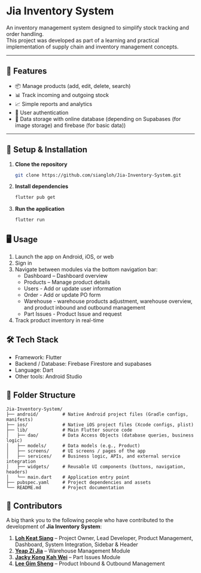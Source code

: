 # Jia Inventory System

An inventory management system designed to simplify stock tracking and order handling.  
This project was developed as part of a learning and practical implementation of supply chain and inventory management concepts.  

---

## 📌 Features

- 📦 Manage products (add, edit, delete, search) 
- 📊 Track incoming and outgoing stock  
- 📈 Simple reports and analytics
- 🔐 User authentication
- 📂 Data storage with online database (depending on Supabases (for image storage) and firebase (for basic data))

---

## 🚀 Setup & Installation

1. **Clone the repository**  
   ```bash
   git clone https://github.com/siangloh/Jia-Inventory-System.git
2. **Install dependencies**
   ```bash
   flutter pub get
3. **Run the application**
    ```bash
    flutter run

## 🖥️ Usage
1. Launch the app on Android, iOS, or web
2. Sign in
3. Navigate between modules via the bottom navigation bar:
   - Dashboard – Dashboard overview
   - Products – Manage product details
   - Users - Add or update user information
   - Order - Add or update PO form
   - Warehouse - warehouse products adjustment, warehouse overview, and product inbound and outbound management
   - Part Issues - Product Issue and request
4. Track product inventory in real-time

## 🛠️ Tech Stack
- Framework: Flutter
- Backend / Database: Firebase Firestore and supabases
- Language: Dart
- Other tools: Android Studio
  
## 📂 Folder Structure
```text
Jia-Inventory-System/
├── android/         # Native Android project files (Gradle configs, manifests)  
├── ios/             # Native iOS project files (Xcode configs, plist)  
├── lib/             # Main Flutter source code  
│   ├── dao/         # Data Access Objects (database queries, business logic)  
│   ├── models/      # Data models (e.g., Product)  
│   ├── screens/     # UI screens / pages of the app  
│   ├── services/    # Business logic, APIs, and external service integration  
│   ├── widgets/     # Reusable UI components (buttons, navigation, headers)  
│   └── main.dart    # Application entry point  
├── pubspec.yaml     # Project dependencies and assets  
└── README.md        # Project documentation  
```

## 🤝 Contributors

A big thank you to the following people who have contributed to the development of **Jia Inventory System**:

1. **[Loh Keat Siang](https://github.com/siangloh)** – Project Owner, Lead Developer, Product Management, Dashboard, System Integration, Sidebar & Header  
2. **[Yeap Zi Jia](https://github.com/yeapzijia)** – Warehouse Management Module  
3. **[Jacky Kong Kah Wei](https://github.com/jacky0981)** – Part Issues Module  
4. **[Lee Gim Sheng](https://github.com/kelsongitlee)** – Product Inbound & Outbound Management
